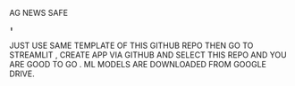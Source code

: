 AG NEWS SAFE
```
⬆️

```
JUST USE SAME TEMPLATE OF THIS GITHUB REPO THEN GO TO STREAMLIT , CREATE APP VIA GITHUB AND SELECT THIS REPO AND YOU ARE GOOD TO GO .
ML MODELS ARE DOWNLOADED FROM GOOGLE DRIVE.
